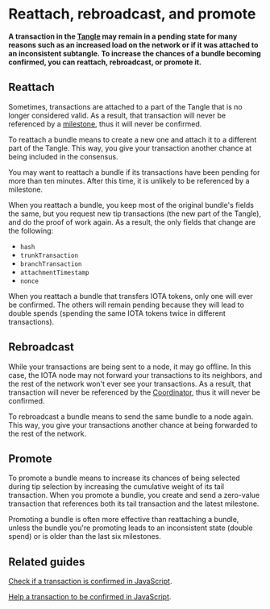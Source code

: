 # Reattach, rebroadcast, and promote

**A transaction in the [Tangle](../network/the-tangle.md) may remain in a pending state for many reasons such as an increased load on the network or if it was attached to an inconsistent subtangle. To increase the chances of a bundle becoming confirmed, you can reattach, rebroadcast, or promote it.**

## Reattach

Sometimes, transactions are attached to a part of the Tangle that is no longer considered valid. As a result, that transaction will never be referenced by a [milestone](../network/the-coordinator.md#milestones), thus it will never be confirmed.

To reattach a bundle means to create a new one and attach it to a different part of the Tangle. This way, you give your transaction another chance at being included in the consensus.

You may want to reattach a bundle if its transactions have been pending for more than ten minutes. After this time, it is unlikely to be referenced by a milestone.

When you reattach a bundle, you keep most of the original bundle's fields the same, but you request new tip transactions (the new part of the Tangle), and do the proof of work again. As a result, the only fields that change are the following:

- `hash`
- `trunkTransaction`
- `branchTransaction`
- `attachmentTimestamp`
- `nonce`

When you reattach a bundle that transfers IOTA tokens, only one will ever be confirmed. The others will remain pending because they will lead to double spends (spending the same IOTA tokens twice in different transactions).

## Rebroadcast

While your transactions are being sent to a node, it may go offline. In this case, the IOTA node may not forward your transactions to its neighbors, and the rest of the network won't ever see your transactions. As a result, that transaction will never be referenced by the [Coordinator](../network/the-coordinator.md), thus it will never be confirmed.

To rebroadcast a bundle means to send the same bundle to a node again. This way, you give your transactions another chance at being forwarded to the rest of the network.

## Promote

To promote a bundle means to increase its chances of being selected during tip selection by increasing the cumulative weight of its tail transaction. When you promote a bundle, you create and send a zero-value transaction that references both its tail transaction and the latest milestone.

Promoting a bundle is often more effective than reattaching a bundle, unless the bundle you're promoting leads to an inconsistent state (double spend) or is older than the last six milestones.

## Related guides

[Check if a transaction is confirmed in JavaScript](root://core/1.0/tutorials/js/check-transaction-confirmation.md).

[Help a transaction to be confirmed in JavaScript](root://core/1.0/tutorials/js/confirm-pending-bundle.md).

